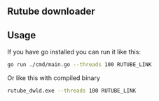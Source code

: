 ## Rutube downloader

## Usage

If you have go installed you can run it like this:

````bash
go run ./cmd/main.go --threads 100 RUTUBE_LINK
````

Or like this with compiled binary

````bash
rutube_dwld.exe --threads 100 RUTUBE_LINK
````
